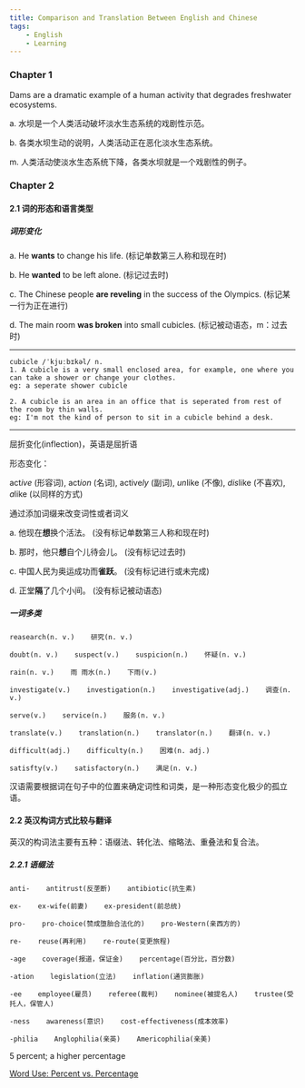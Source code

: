 ```yaml
---
title: Comparison and Translation Between English and Chinese
tags:
    - English
    - Learning
---
```


### Chapter 1

Dams are a dramatic example of a human activity that degrades freshwater ecosystems.

a. 水坝是一个人类活动破坏淡水生态系统的戏剧性示范。

b. 各类水坝生动的说明，人类活动正在恶化淡水生态系统。

m. 人类活动使淡水生态系统下降，各类水坝就是一个戏剧性的例子。

### Chapter 2

#### 2.1 词的形态和语言类型

##### 词形变化

a. He **wants** to change his life. (标记单数第三人称和现在时)

b. He **wanted** to be left alone. (标记过去时)

c. The Chinese people **are reveling** in the success of the Olympics. (标记某一行为正在进行)

d. The main room **was broken** into small cubicles. (标记被动语态，m：过去时)

---
```
cubicle /ˈkjuːbɪkəl/ n.
1. A cubicle is a very small enclosed area, for example, one where you can take a shower or change your clothes.
eg: a seperate shower cubicle

2. A cubicle is an area in an office that is seperated from rest of the room by thin walls.
eg: I'm not the kind of person to sit in a cubicle behind a desk.
```
---

屈折变化(inflection)，英语是屈折语

形态变化：

act*ive* (形容词), act*ion* (名词), active*ly* (副词), *un*like (不像), *dis*like (不喜欢), *a*like (以同样的方式)

通过添加词缀来改变词性或者词义


a. 他现在**想**换个活法。 (没有标记单数第三人称和现在时)

b. 那时，他只**想**自个儿待会儿。 (没有标记过去时)

c. 中国人民为奥运成功而**雀跃**。 (没有标记进行或未完成)

d. 正堂**隔**了几个小间。 (没有标记被动语态)

##### 一词多类
```
reasearch(n. v.)    研究(n. v.)

doubt(n. v.)    suspect(v.)    suspicion(n.)    怀疑(n. v.)

rain(n. v.)    雨 雨水(n.)    下雨(v.)

investigate(v.)    investigation(n.)    investigative(adj.)    调查(n. v.)

serve(v.)    service(n.)    服务(n. v.)

translate(v.)    translation(n.)    translator(n.)    翻译(n. v.)

difficult(adj.)    difficulty(n.)    困难(n. adj.)

satisfty(v.)    satisfactory(n.)    满足(n. v.)
```

汉语需要根据词在句子中的位置来确定词性和词类，是一种形态变化极少的孤立语。

#### 2.2 英汉构词方式比较与翻译

英汉的构词法主要有五种：语缀法、转化法、缩略法、重叠法和复合法。

##### 2.2.1 语缀法

```
anti-    antitrust(反垄断)    antibiotic(抗生素)

ex-    ex-wife(前妻)    ex-president(前总统)

pro-    pro-choice(赞成堕胎合法化的)    pro-Western(亲西方的)

re-    reuse(再利用)    re-route(变更旅程)

-age    coverage(报道，保证金)    percentage(百分比，百分数)

-ation    legislation(立法)    inflation(通货膨胀)

-ee    employee(雇员)    referee(裁判)    nominee(被提名人)    trustee(受托人，保管人)

-ness    awareness(意识)    cost-effectiveness(成本效率)

-philia    Anglophilia(亲英)    Americophilia(亲美)
```

5 percent; a higher percentage

[Word Use: Percent vs. Percentage](https://owlcation.com/humanities/Percent-vs-Percentage)




